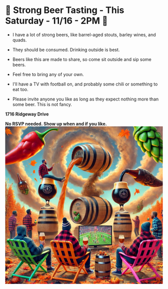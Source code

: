 
# 🍻 **Strong Beer Tasting - This Saturday -  11/16 - 2PM** 🍻

- I have a lot of strong beers, like barrel-aged stouts, barley wines, and quads.
  
- They should be consumed. Drinking outside is best.
  
- Beers like this are made to share, so come sit outside and sip some beers.

- Feel free to bring any of your own. 

- I'll have a TV with football on, and probably some chili or something to eat too.

- Please invite anyone you like as long as they expect nothing more than some beer. This is not fancy.

**1716 Ridgeway Drive**



**No RSVP needed. Show up when and if you like.**
![beer](beer.jpg)


